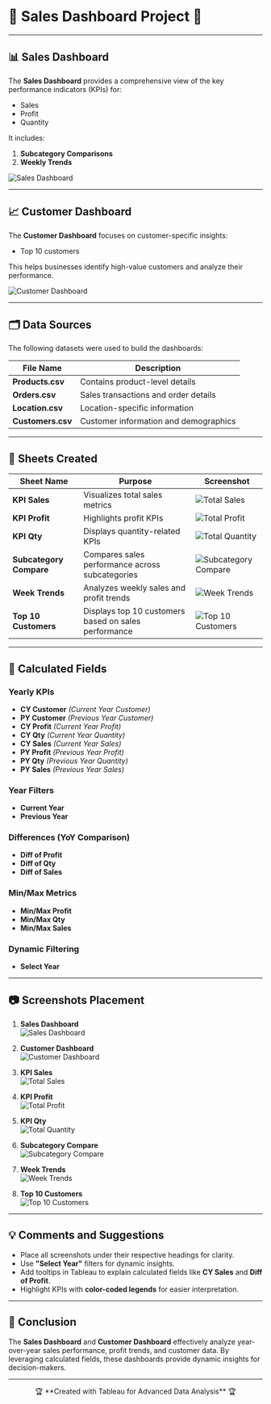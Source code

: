 # 🚀 **Sales Dashboard Project** 🚀

---

## 📊 **Sales Dashboard**  
The **Sales Dashboard** provides a comprehensive view of the key performance indicators (KPIs) for:  
- Sales  
- Profit  
- Quantity  

It includes:  
1. **Subcategory Comparisons**  
2. **Weekly Trends**  

![Sales Dashboard](images/Sales_Dashboard.png)

---

## 📈 **Customer Dashboard**  
The **Customer Dashboard** focuses on customer-specific insights:  
- Top 10 customers  

This helps businesses identify high-value customers and analyze their performance.  

![Customer Dashboard](images/Customer_dashboard.png)

---

## 🗂️ **Data Sources**  

The following datasets were used to build the dashboards:  

| **File Name**      | **Description**                         |
|---------------------|-----------------------------------------|
| **Products.csv**    | Contains product-level details         |
| **Orders.csv**      | Sales transactions and order details   |
| **Location.csv**    | Location-specific information          |
| **Customers.csv**   | Customer information and demographics  |

---

## 📑 **Sheets Created**  

| **Sheet Name**               | **Purpose**                                           | **Screenshot**                     |
|-------------------------------|-------------------------------------------------------|------------------------------------|
| **KPI Sales**                | Visualizes total sales metrics                        | ![Total Sales](images/Total_sales.png) |
| **KPI Profit**               | Highlights profit KPIs                                | ![Total Profit](images/Total_profit.png) |
| **KPI Qty**                  | Displays quantity-related KPIs                        | ![Total Quantity](images/Total_Qty.png) |
| **Subcategory Compare**      | Compares sales performance across subcategories       | ![Subcategory Compare](images/subcategory_compare.png) |
| **Week Trends**              | Analyzes weekly sales and profit trends               | ![Week Trends](images/week_trands.png) |
| **Top 10 Customers**         | Displays top 10 customers based on sales performance  | ![Top 10 Customers](images/top_10_customer.png) |

---

## 🧮 **Calculated Fields**  

### **Yearly KPIs**  
- **CY Customer** *(Current Year Customer)*  
- **PY Customer** *(Previous Year Customer)*  
- **CY Profit** *(Current Year Profit)*  
- **CY Qty** *(Current Year Quantity)*  
- **CY Sales** *(Current Year Sales)*  
- **PY Profit** *(Previous Year Profit)*  
- **PY Qty** *(Previous Year Quantity)*  
- **PY Sales** *(Previous Year Sales)*  

### **Year Filters**  
- **Current Year**  
- **Previous Year**  

### **Differences (YoY Comparison)**  
- **Diff of Profit**  
- **Diff of Qty**  
- **Diff of Sales**  

### **Min/Max Metrics**  
- **Min/Max Profit**  
- **Min/Max Qty**  
- **Min/Max Sales**  

### **Dynamic Filtering**  
- **Select Year**  

---

## 📷 **Screenshots Placement**  

1. **Sales Dashboard**  
   ![Sales Dashboard](images/Sales_Dashboard.png)  

2. **Customer Dashboard**  
   ![Customer Dashboard](images/Customer_dashboard.png)  

3. **KPI Sales**  
   ![Total Sales](images/Total_sales.png)  

4. **KPI Profit**  
   ![Total Profit](images/Total_profit.png)  

5. **KPI Qty**  
   ![Total Quantity](images/Total_Qty.png)  

6. **Subcategory Compare**  
   ![Subcategory Compare](images/subcategory_compare.png)  

7. **Week Trends**  
   ![Week Trends](images/week_trands.png)  

8. **Top 10 Customers**  
   ![Top 10 Customers](images/top_10_customer.png)  

---

## 💡 **Comments and Suggestions**  

- Place all screenshots under their respective headings for clarity.  
- Use **"Select Year"** filters for dynamic insights.  
- Add tooltips in Tableau to explain calculated fields like **CY Sales** and **Diff of Profit**.  
- Highlight KPIs with **color-coded legends** for easier interpretation.  

---

## 🏁 **Conclusion**  

The **Sales Dashboard** and **Customer Dashboard** effectively analyze year-over-year sales performance, profit trends, and customer data. By leveraging calculated fields, these dashboards provide dynamic insights for decision-makers.  

---

<div align="center">  
    🏆 **Created with Tableau for Advanced Data Analysis** 🏆  
</div>
